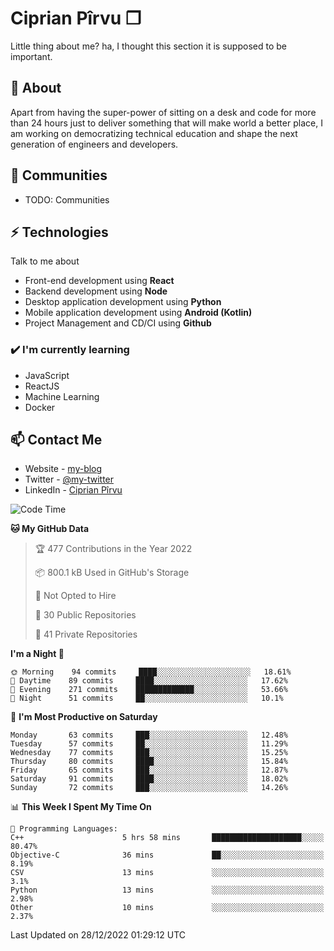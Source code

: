 # Ciprian Pîrvu ❐

Little thing about me? ha, I thought this section it is supposed to be important.

## 🧐 About

Apart from having the super-power of sitting on a desk and code for more than 24 hours just to deliver something that will make world a better place, I am working on democratizing technical education and shape the next generation of engineers and developers.

## 👯 Communities

-   TODO: Communities

## ⚡ Technologies

Talk to me about

-   Front-end development using **React**
-   Backend development using **Node**
-   Desktop application development using **Python**
-   Mobile application development using **Android (Kotlin)**
-   Project Management and CD/CI using **Github**

### ✔️ I'm currently learning

-   JavaScript
-   ReactJS
-   Machine Learning
-   Docker

## 📫 Contact Me

-   Website - [my-blog]()
-   Twitter - [@my-twitter]()
-   LinkedIn - [Ciprian Pîrvu](https://www.linkedin.com/in/p%C3%AErvu-ciprian-cristian-4415991b1/)

<!--START_SECTION:waka-->
![Code Time](http://img.shields.io/badge/Code%20Time-1%2C433%20hrs%2036%20mins-blue)

**🐱 My GitHub Data** 

> 🏆 477 Contributions in the Year 2022
 > 
> 📦 800.1 kB Used in GitHub's Storage 
 > 
> 🚫 Not Opted to Hire
 > 
> 📜 30 Public Repositories 
 > 
> 🔑 41 Private Repositories  
 > 
**I'm a Night 🦉** 

```text
🌞 Morning    94 commits     ████░░░░░░░░░░░░░░░░░░░░░   18.61% 
🌆 Daytime    89 commits     ████░░░░░░░░░░░░░░░░░░░░░   17.62% 
🌃 Evening    271 commits    █████████████░░░░░░░░░░░░   53.66% 
🌙 Night      51 commits     ██░░░░░░░░░░░░░░░░░░░░░░░   10.1%

```
📅 **I'm Most Productive on Saturday** 

```text
Monday       63 commits     ███░░░░░░░░░░░░░░░░░░░░░░   12.48% 
Tuesday      57 commits     ██░░░░░░░░░░░░░░░░░░░░░░░   11.29% 
Wednesday    77 commits     ███░░░░░░░░░░░░░░░░░░░░░░   15.25% 
Thursday     80 commits     ████░░░░░░░░░░░░░░░░░░░░░   15.84% 
Friday       65 commits     ███░░░░░░░░░░░░░░░░░░░░░░   12.87% 
Saturday     91 commits     ████░░░░░░░░░░░░░░░░░░░░░   18.02% 
Sunday       72 commits     ███░░░░░░░░░░░░░░░░░░░░░░   14.26%

```


📊 **This Week I Spent My Time On** 

```text
💬 Programming Languages: 
C++                      5 hrs 58 mins       ████████████████████░░░░░   80.47% 
Objective-C              36 mins             ██░░░░░░░░░░░░░░░░░░░░░░░   8.19% 
CSV                      13 mins             ░░░░░░░░░░░░░░░░░░░░░░░░░   3.1% 
Python                   13 mins             ░░░░░░░░░░░░░░░░░░░░░░░░░   2.98% 
Other                    10 mins             ░░░░░░░░░░░░░░░░░░░░░░░░░   2.37%

```


 Last Updated on 28/12/2022 01:29:12 UTC
<!--END_SECTION:waka-->
